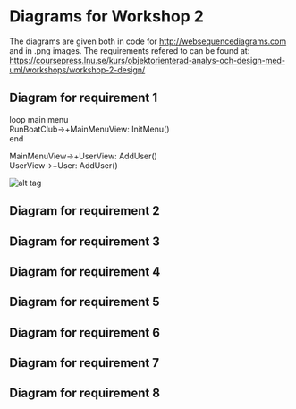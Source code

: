 # Diagrams for Workshop 2
The diagrams are given both in code for http://websequencediagrams.com and in .png images.
The requirements refered to can be found at: https://coursepress.lnu.se/kurs/objektorienterad-analys-och-design-med-uml/workshops/workshop-2-design/

## Diagram for requirement 1
loop main menu  
RunBoatClub->+MainMenuView: InitMenu()  
end  

MainMenuView->+UserView: AddUser()  
UserView->+User: AddUser()  

![alt tag](https://github.com/rr222cy/BoatClub-workshop2/blob/master/Diagrams/Requirement1.png)

## Diagram for requirement 2

## Diagram for requirement 3

## Diagram for requirement 4

## Diagram for requirement 5

## Diagram for requirement 6

## Diagram for requirement 7

## Diagram for requirement 8